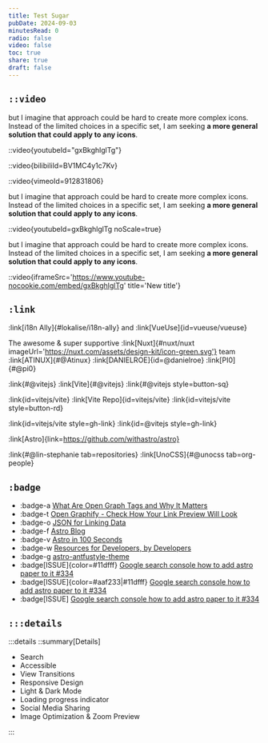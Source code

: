 ```yaml
---
title: Test Sugar
pubDate: 2024-09-03
minutesRead: 0
radio: false
video: false
toc: true
share: true
draft: false
---
```


## `::video`

but I imagine that approach could be hard to create more complex icons. Instead of the limited choices in a specific set, I am seeking **a more general solution that could apply to any icons**.

::video{youtubeId="gxBkghlglTg"}

::video{bilibiliId=BV1MC4y1c7Kv}

::video{vimeoId=912831806}

but I imagine that approach could be hard to create more complex icons. Instead of the limited choices in a specific set, I am seeking **a more general solution that could apply to any icons**.

::video{youtubeId=gxBkghlglTg noScale=true}

but I imagine that approach could be hard to create more complex icons. Instead of the limited choices in a specific set, I am seeking **a more general solution that could apply to any icons**.

::video{iframeSrc='https://www.youtube-nocookie.com/embed/gxBkghlglTg' title='New title'}

## `:link`

:link[i18n Ally]{#lokalise/i18n-ally} and :link[VueUse]{id=vueuse/vueuse}

The awesome & super supportive :link[Nuxt]{#nuxt/nuxt imageUrl='https://nuxt.com/assets/design-kit/icon-green.svg'} team :link[ATINUX]{#@Atinux} :link[DANIELROE]{id=@danielroe} :link[PI0]{#@pi0}

:link{#@vitejs}
:link[Vite]{#@vitejs}
:link{#@vitejs style=button-sq}

:link{id=vitejs/vite}
:link[Vite Repo]{id=vitejs/vite}
:link{id=vitejs/vite style=button-rd}

:link{id=vitejs/vite style=gh-link} :link{id=@vitejs style=gh-link}

:link[Astro]{link=https://github.com/withastro/astro}

:link{#@lin-stephanie tab=repositories}
:link[UnoCSS]{#@unocss tab=org-people}

<!-- error -->
<!-- ::link -->
<!-- :::link -->
<!-- :link{#@vitejs style='button'} -->
<!-- :link{link='https://link.com/withastro/astro'} -->
<!-- :link{#vitejs} -->
<!-- :link[Vite]{style='button-rd'} -->
<!-- :link[UnoCSS]{#@unocss tab=org-peopl style=button-sq} -->

## `:badge`

- :badge-a [What Are Open Graph Tags and Why It Matters](https://seosetups.com/blog/open-graph/)
- :badge-t [Open Graphify - Check How Your Link Preview Will Look](https://www.opengraphify.com/)
- :badge-o [JSON for Linking Data](https://json-ld.org/)
- :badge-f [Astro Blog](https://astro.build/blog/)
- :badge-v [Astro in 100 Seconds](https://www.youtube.com/watch?v=dsTXcSeAZq8)
- :badge-w [Resources for Developers, by Developers](https://developer.mozilla.org/en-US/)
- :badge-g [astro-antfustyle-theme](https://github.com/lin-stephanie/astro-antfustyle-theme)
- :badge[ISSUE]{color=#11dfff} [Google search console how to add astro paper to it #334](https://github.com/satnaing/astro-paper/discussions/334)
- :badge[ISSUE]{color=#aaf233|#11dfff} [Google search console how to add astro paper to it #334](https://github.com/satnaing/astro-paper/discussions/334)
- :badge[ISSUE] [Google search console how to add astro paper to it #334](https://github.com/satnaing/astro-paper/discussions/334)

<!-- error -->
<!-- - :badge-y [Astro Blog](https://astro.build/blog/) -->
<!-- - :badge-a{color=#11dfff|#1dff|} [Astro Blog](https://astro.build/blog/) -->

## `:::details`

:::details
::summary[Details]

- Search
- Accessible
- View Transitions
- Responsive Design
- Light & Dark Mode
- Loading progress indicator
- Social Media Sharing
- Image Optimization & Zoom Preview

:::

